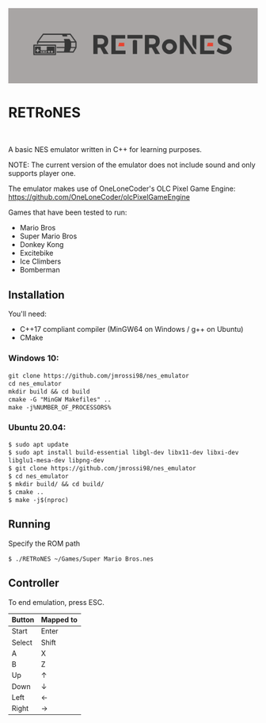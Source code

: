 <img src="images/logo.png" alt="Title" width="1200">

RETRoNES
=============

<br />

A basic NES emulator written in C++ for learning purposes.

NOTE: The current version of the emulator does not include sound and only supports player one.

The emulator makes use of OneLoneCoder's OLC Pixel Game Engine: https://github.com/OneLoneCoder/olcPixelGameEngine

Games that have been tested to run:

* Mario Bros
* Super Mario Bros
* Donkey Kong
* Excitebike
* Ice Climbers
* Bomberman

## Installation

You'll need:
* C++17 compliant compiler (MinGW64 on Windows / g++ on Ubuntu)
* CMake

### Windows 10:

```
git clone https://github.com/jmrossi98/nes_emulator
cd nes_emulator
mkdir build && cd build
cmake -G "MinGW Makefiles" ..
make -j%NUMBER_OF_PROCESSORS%
```

### Ubuntu 20.04:
```
$ sudo apt update
$ sudo apt install build-essential libgl-dev libx11-dev libxi-dev libglu1-mesa-dev libpng-dev
$ git clone https://github.com/jmrossi98/nes_emulator
$ cd nes_emulator
$ mkdir build/ && cd build/
$ cmake ..
$ make -j$(nproc)
```

## Running

Specify the ROM path

```
$ ./RETRoNES ~/Games/Super Mario Bros.nes
```

## Controller

To end emulation, press ESC.

 Button        | Mapped to
 --------------|-------------
 Start         | Enter
 Select        | Shift
 A             | X
 B             | Z
 Up            | ↑
 Down          | ↓
 Left          | ←
 Right         | →
